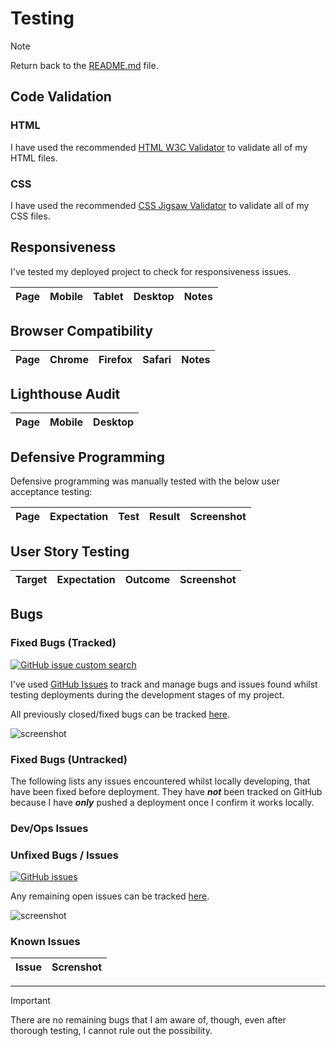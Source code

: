 # Testing

> [!NOTE]
> Return back to the [README.md](README.md) file.

## Code Validation

### HTML
I have used the recommended [HTML W3C Validator](https://validator.w3.org) to validate all of my HTML files.


### CSS

I have used the recommended [CSS Jigsaw Validator](https://jigsaw.w3.org/css-validator) to validate all of my CSS files.

## Responsiveness

I've tested my deployed project to check for responsiveness issues.

| Page | Mobile | Tablet | Desktop | Notes |
| ---- | ------ | ------ | ------- | ----- |

## Browser Compatibility

| Page | Chrome | Firefox | Safari | Notes |
| ---- | ------ | ------- | ------ | ----- |

## Lighthouse Audit

| Page | Mobile | Desktop |
| ---- | ------ | ------- |

## Defensive Programming

Defensive programming was manually tested with the below user acceptance testing:

| Page | Expectation | Test | Result | Screenshot |
| ---- | ----------- | ---- | ------ | ---------- |

## User Story Testing

| Target | Expectation | Outcome | Screenshot |
| ------ | ----------- | ------- | ---------- |

## Bugs

### Fixed Bugs (Tracked)

[![GitHub issue custom search](https://img.shields.io/github/issues-search?query=repo%3Ayenmangu%2Fci-milestone02-apollo-11%20label%3Abug&label=bugs)](https://www.github.com/yenmangu/ci-milestone02-apollo-11/issues?q=is%3Aissue+is%3Aclosed+label%3Abug)

I've used [GitHub Issues](https://www.github.com/yenmangu/ci-milestone02-apollo-11/issues) to track and manage bugs and issues found whilst testing deployments during the development stages of my project.

All previously closed/fixed bugs can be tracked [here](https://www.github.com/yenmangu/ci-milestone02-apollo-11/issues?q=is%3Aissue+is%3Aclosed+label%3Abug).

![screenshot](documentation/bugs/gh-issues-closed.png)

### Fixed Bugs (Untracked)

The following lists any issues encountered whilst locally developing, that have been fixed before deployment. They have ***not*** been tracked on GitHub because I have ***only*** pushed a deployment once I confirm it works locally.


### Dev/Ops Issues



### Unfixed Bugs / Issues

[![GitHub issues](https://img.shields.io/github/issues/yenmangu/ci-milestone02-apollo-11)](https://www.github.com/yenmangu/ci-milestone02-apollo-11/issues)

Any remaining open issues can be tracked [here](https://www.github.com/yenmangu/ci-milestone02-apollo-11/issues).

![screenshot](documentation/bugs/gh-issues-open.png)

### Known Issues

| Issue | Screnshot |
| ----- | --------- |

---

> [!IMPORTANT]
> There are no remaining bugs that I am aware of, though, even after thorough testing, I cannot rule out the possibility.